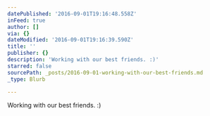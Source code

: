 ```yaml
---
datePublished: '2016-09-01T19:16:48.558Z'
inFeed: true
author: []
via: {}
dateModified: '2016-09-01T19:16:39.590Z'
title: ''
publisher: {}
description: 'Working with our best friends. :)'
starred: false
sourcePath: _posts/2016-09-01-working-with-our-best-friends.md
_type: Blurb

---
```

Working with our best friends. :)